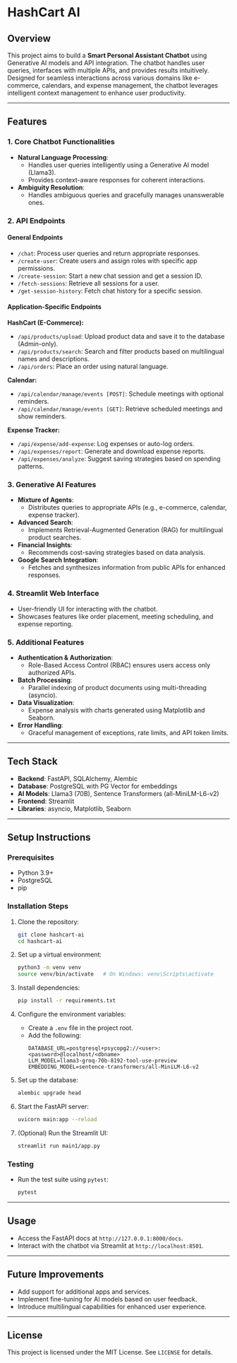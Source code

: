 # HashCart AI

## **Overview**

This project aims to build a **Smart Personal Assistant Chatbot** using Generative AI models and API integration. The chatbot handles user queries, interfaces with multiple APIs, and provides results intuitively. Designed for seamless interactions across various domains like e-commerce, calendars, and expense management, the chatbot leverages intelligent context management to enhance user productivity.

---

## **Features**

### **1. Core Chatbot Functionalities**

- **Natural Language Processing**:
  - Handles user queries intelligently using a Generative AI model (Llama3).
  - Provides context-aware responses for coherent interactions.
- **Ambiguity Resolution**:
  - Handles ambiguous queries and gracefully manages unanswerable ones.

### **2. API Endpoints**

#### **General Endpoints**

- `/chat`: Process user queries and return appropriate responses.
- `/create-user`: Create users and assign roles with specific app permissions.
- `/create-session`: Start a new chat session and get a session ID.
- `/fetch-sessions`: Retrieve all sessions for a user.
- `/get-session-history`: Fetch chat history for a specific session.

#### **Application-Specific Endpoints**

**HashCart (E-Commerce):**

- `/api/products/upload`: Upload product data and save it to the database (Admin-only).
- `/api/products/search`: Search and filter products based on multilingual names and descriptions.
- `/api/orders`: Place an order using natural language.

**Calendar:**

- `/api/calendar/manage/events [POST]`: Schedule meetings with optional reminders.
- `/api/calendar/manage/events [GET]`: Retrieve scheduled meetings and show reminders.

**Expense Tracker:**

- `/api/expense/add-expense`: Log expenses or auto-log orders.
- `/api/expenses/report`: Generate and download expense reports.
- `/api/expenses/analyze`: Suggest saving strategies based on spending patterns.

### **3. Generative AI Features**

- **Mixture of Agents**:
  - Distributes queries to appropriate APIs (e.g., e-commerce, calendar, expense tracker).
- **Advanced Search**:
  - Implements Retrieval-Augmented Generation (RAG) for multilingual product searches.
- **Financial Insights**:
  - Recommends cost-saving strategies based on data analysis.
- **Google Search Integration**:
  - Fetches and synthesizes information from public APIs for enhanced responses.

### **4. Streamlit Web Interface**

- User-friendly UI for interacting with the chatbot.
- Showcases features like order placement, meeting scheduling, and expense reporting.

### **5. Additional Features**

- **Authentication & Authorization**:
  - Role-Based Access Control (RBAC) ensures users access only authorized APIs.
- **Batch Processing**:
  - Parallel indexing of product documents using multi-threading (asyncio).
- **Data Visualization**:
  - Expense analysis with charts generated using Matplotlib and Seaborn.
- **Error Handling**:
  - Graceful management of exceptions, rate limits, and API token limits.

---

## **Tech Stack**

- **Backend**: FastAPI, SQLAlchemy, Alembic
- **Database**: PostgreSQL with PG Vector for embeddings
- **AI Models**: Llama3 (70B), Sentence Transformers (all-MiniLM-L6-v2)
- **Frontend**: Streamlit
- **Libraries**: asyncio, Matplotlib, Seaborn

---

## **Setup Instructions**

### **Prerequisites**

- Python 3.9+
- PostgreSQL
- pip

### **Installation Steps**

1. Clone the repository:

   ```bash
   git clone hashcart-ai
   cd hashcart-ai
   ```

2. Set up a virtual environment:

   ```bash
   python3 -m venv venv
   source venv/bin/activate   # On Windows: venv\Scripts\activate
   ```

3. Install dependencies:

   ```bash
   pip install -r requirements.txt
   ```

4. Configure the environment variables:

   - Create a `.env` file in the project root.
   - Add the following:
     ```env
     DATABASE_URL=postgresql+psycopg2://<user>:<password>@localhost/<dbname>
     LLM_MODEL=llama3-groq-70b-8192-tool-use-preview
     EMBEDDING_MODEL=sentence-transformers/all-MiniLM-L6-v2
     ```

5. Set up the database:

   ```bash
   alembic upgrade head
   ```

6. Start the FastAPI server:

   ```bash
   uvicorn main:app --reload
   ```

7. (Optional) Run the Streamlit UI:
   ```bash
   streamlit run main1/app.py
   ```

### **Testing**

- Run the test suite using `pytest`:
  ```bash
  pytest
  ```

---

## **Usage**

- Access the FastAPI docs at `http://127.0.0.1:8000/docs`.
- Interact with the chatbot via Streamlit at `http://localhost:8501`.

---

## **Future Improvements**

- Add support for additional apps and services.
- Implement fine-tuning for AI models based on user feedback.
- Introduce multilingual capabilities for enhanced user experience.

---

## **License**

This project is licensed under the MIT License. See `LICENSE` for details.
